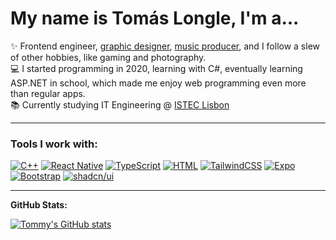 # My name is Tomás Longle, I'm a...

 <!-- About section -->

✨ Frontend engineer, [graphic designer](https://behance.com/tomsgil2), [music producer](https://linktr.ee/teenagepowder), and I follow a slew of other hobbies, like gaming and photography.<br>
💻 I started programming in 2020, learning with C#, eventually learning ASP.NET in school, which made me enjoy
web programming even more than regular apps. <br>
📚 Currently studying IT Engineering @ [ISTEC Lisbon](https://istec.pt)

---
### Tools I work with:
<p>
 
  [![C++](https://img.shields.io/badge/C++-%2300599C.svg?logo=c%2B%2B&logoColor=white)](#)
  [![React Native](https://img.shields.io/badge/React_Native-%2320232a.svg?logo=react&logoColor=%2361DAFB)](#)
  [![TypeScript](https://img.shields.io/badge/TypeScript-3178C6?logo=typescript&logoColor=fff)](#)
  [![HTML](https://img.shields.io/badge/HTML-%23E34F26.svg?logo=html5&logoColor=white)](#)
  [![TailwindCSS](https://img.shields.io/badge/Tailwind%20CSS-%2338B2AC.svg?logo=tailwind-css&logoColor=white)](#)
  [![Expo](https://img.shields.io/badge/Expo-000020?logo=expo&logoColor=fff)](#)
  [![Bootstrap](https://img.shields.io/badge/Bootstrap-7952B3?logo=bootstrap&logoColor=fff)](#)
  [![shadcn/ui](https://img.shields.io/badge/shadcn%2Fui-000?logo=shadcnui&logoColor=fff)](#)
  
</p>

---

**GitHub Stats:**

[![Tommy's GitHub stats](https://github-readme-stats.vercel.app/api?username=tlongle&show_icons=true&theme=cobalt)](https://github.com/anuraghazra/github-readme-stats)

